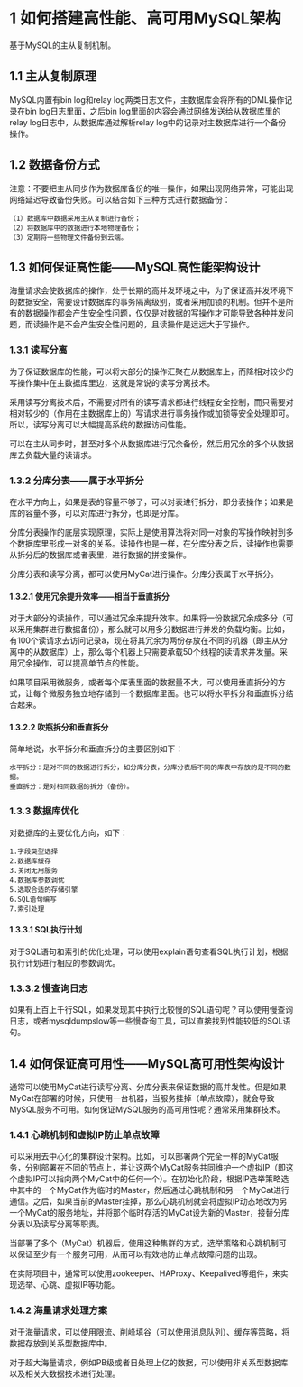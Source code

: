 
# 1 如何搭建高性能、高可用MySQL架构

基于MySQL的主从复制机制。

## 1.1 主从复制原理

MySQL内置有bin log和relay log两类日志文件，主数据库会将所有的DML操作记录在bin log日志里面，之后bin log里面的内容会通过网络发送给从数据库里的relay log日志中，从数据库通过解析relay log中的记录对主数据库进行一个备份操作。

## 1.2 数据备份方式

注意：不要把主从同步作为数据库备份的唯一操作，如果出现网络异常，可能出现网络延迟导致备份失败。可以结合如下三种方式进行数据备份：
```
（1）数据库中数据采用主从复制进行备份；
（2）将数据库中的数据进行本地物理备份；
（3）定期将一些物理文件备份到云端。
```

## 1.3 如何保证高性能——MySQL高性能架构设计

海量请求会使数据库的操作，处于长期的高并发环境之中，为了保证高并发环境下的数据安全，需要设计数据库的事务隔离级别，或者采用加锁的机制。但并不是所有的数据操作都会产生安全性问题，仅仅是对数据的写操作才可能导致各种并发问题，而读操作是不会产生安全性问题的，且读操作是远远大于写操作。


### 1.3.1 读写分离

为了保证数据库的性能，可以将大部分的操作汇聚在从数据库上，而降相对较少的写操作集中在主数据库里边，这就是常说的读写分离技术。

采用读写分离技术后，不需要对所有的读写请求都进行线程安全控制，而只需要对相对较少的（作用在主数据库上的）写请求进行事务操作或加锁等安全处理即可。所以，读写分离可以大幅提高系统的数据访问性能。

可以在主从同步时，甚至对多个从数据库进行冗余备份，然后用冗余的多个从数据库去负载大量的读请求。

### 1.3.2 分库分表——属于水平拆分

在水平方向上，如果是表的容量不够了，可以对表进行拆分，即分表操作；如果是库的容量不够，可以对库进行拆分，也即是分库。

分库分表操作的底层实现原理，实际上是使用算法将对同一对象的写操作映射到多个数据库里形成一对多的关系。读操作也是一样，在分库分表之后，读操作也需要从拆分后的数据库或者表里，进行数据的拼接操作。

分库分表和读写分离，都可以使用MyCat进行操作。分库分表属于水平拆分。

#### 1.3.2.1 使用冗余提升效率——相当于垂直拆分

对于大部分的读操作，可以通过冗余来提升效率。如果将一份数据冗余成多分（可以采用集群进行数据备份），那么就可以用多分数据进行并发的负载均衡。比如，有100个读请求去访问记录a，现在将其冗余为两份存放在不同的机器（即主从分离中的从数据库）上，那么每个机器上只需要承载50个线程的读请求并发量。采用冗余操作，可以提高单节点的性能。

如果项目采用微服务，或者每个库表里面的数据量不大，可以使用垂直拆分的方式，让每个微服务独立地存储到一个数据库里面。也可以将水平拆分和垂直拆分结合起来。

#### 1.3.2.2 吹瓶拆分和垂直拆分

简单地说，水平拆分和垂直拆分的主要区别如下：
```
水平拆分：是对不同的数据进行拆分，如分库分表，分库分表后不同的库表中存放的是不同的数据。
垂直拆分：是对相同数据的拆分（备份）。
```

### 1.3.3 数据库优化

对数据库的主要优化方向，如下：
```
1.字段类型选择
2.数据库缓存
3.关闭无用服务
4.数据库参数调优
5.选取合适的存储引擎
6.SQL语句编写
7.索引处理
```

#### 1.3.3.1 SQL执行计划

对于SQL语句和索引的优化处理，可以使用explain语句查看SQL执行计划，根据执行计划进行相应的参数调优。

### 1.3.3.2 慢查询日志

如果有上百上千行SQL，如果发现其中执行比较慢的SQL语句呢？可以使用慢查询日志，或者mysqldumpslow等一些慢查询工具，可以直接找到性能较低的SQL语句。

## 1.4 如何保证高可用性——MySQL高可用性架构设计

通常可以使用MyCat进行读写分离、分库分表来保证数据的高并发性。但是如果MyCat在部署的时候，只使用一台机器，当服务挂掉（单点故障），就会导致MySQL服务不可用。如何保证MySQL服务的高可用性呢？通常采用集群技术。

### 1.4.1 心跳机制和虚拟IP防止单点故障

可以采用去中心化的集群设计架构。比如，可以部署两个完全一样的MyCat服务，分别部署在不同的节点上，并让这两个MyCat服务共同维护一个虚拟IP（即这个虚拟IP可以指向两个MyCat中的任何一个）。在初始化阶段，根据IP选举策略选中其中的一个MyCat作为临时的Master，然后通过心跳机制和另一个MyCat进行通信。之后，如果当前的Master挂掉，那么心跳机制就会将虚拟IP动态地改为另一个MyCat的服务地址，并将那个临时存活的MyCat设为新的Master，接替分库分表以及读写分离等职责。

当部署了多个（MyCat）机器后，使用这种集群的方式，选举策略和心跳机制可以保证至少有一个服务可用，从而可以有效地防止单点故障问题的出现。

在实际项目中，通常可以使用zookeeper、HAProxy、Keepalived等组件，来实现选举、心跳、虚拟IP等功能。

### 1.4.2 海量请求处理方案

对于海量请求，可以使用限流、削峰填谷（可以使用消息队列）、缓存等策略，将数据存放到关系型数据库中。

对于超大海量请求，例如PB级或者日处理上亿的数据，可以使用非关系型数据库以及相关大数据技术进行处理。

